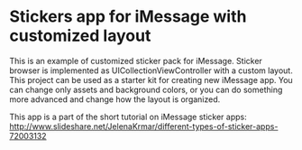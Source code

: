 # Stickers app for iMessage with customized layout

This is an example of customized sticker pack for iMessage. 
Sticker browser is implemented as UICollectionViewController with a custom layout. 
This project can be used as a starter kit for creating new iMessage app. You can change only assets and background colors, or you can do something more advanced and change how the layout is organized.

This app is a part of the short tutorial on iMessage sticker apps:
http://www.slideshare.net/JelenaKrmar/different-types-of-sticker-apps-72003132
